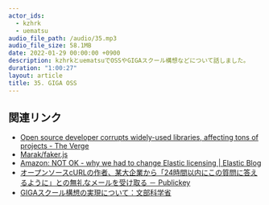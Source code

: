 ```yaml
---
actor_ids:
  - kzhrk
  - uematsu
audio_file_path: /audio/35.mp3
audio_file_size: 58.1MB
date: 2022-01-29 00:00:00 +0900
description: kzhrkとuematsuでOSSやGIGAスクール構想などについて話しました。
duration: "1:00:27"
layout: article 
title: 35. GIGA OSS
---
```


<!-- prettier-ignore-start -->

## 関連リンク

- [Open source developer corrupts widely-used libraries, affecting tons of projects - The Verge](https://www.theverge.com/2022/1/9/22874949/developer-corrupts-open-source-libraries-projects-affected)
- [Marak/faker.js](https://github.com/marak/Faker.js/)
- [Amazon: NOT OK - why we had to change Elastic licensing \| Elastic Blog](https://www.elastic.co/jp/blog/why-license-change-AWS)
- [オープンソースcURLの作者、某大企業から「24時間以内にこの質問に答えるように」との無礼なメールを受け取る － Publickey](https://www.publickey1.jp/blog/22/curl24.html)
- [GIGAスクール構想の実現について：文部科学省](https://www.mext.go.jp/a_menu/other/index_00001.htm)

<!-- prettier-ignore-end -->
